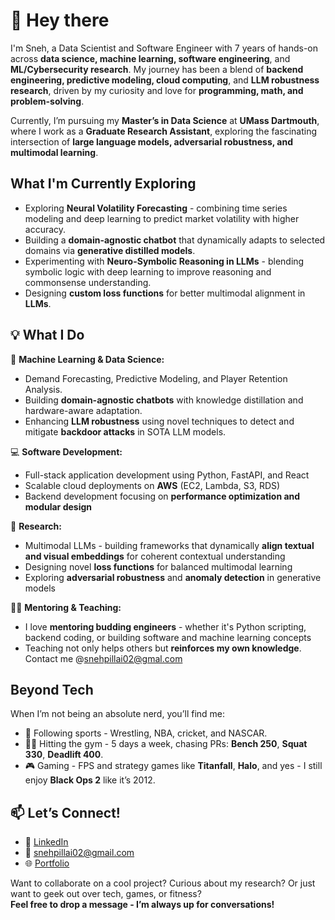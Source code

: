 # 👋 Hey there

I'm Sneh, a Data Scientist and Software Engineer with 7 years of hands-on across **data science, machine learning, software engineering**, and **ML/Cybersecurity research**. My journey has been a blend of **backend engineering, predictive modeling, cloud computing**, and **LLM robustness research**, driven by my curiosity and love for **programming, math, and problem-solving**.

Currently, I’m pursuing my **Master’s in Data Science** at **UMass Dartmouth**, where I work as a **Graduate Research Assistant**, exploring the fascinating intersection of **large language models, adversarial robustness, and multimodal learning**.


## What I'm Currently Exploring  

- Exploring **Neural Volatility Forecasting** - combining time series modeling and deep learning to predict market volatility with higher accuracy.
- Building a **domain-agnostic chatbot** that dynamically adapts to selected domains via **generative distilled models**.
- Experimenting with **Neuro-Symbolic Reasoning in LLMs** - blending symbolic logic with deep learning to improve reasoning and commonsense understanding.  
- Designing **custom loss functions** for better multimodal alignment in **LLMs**.  


## 💡 What I Do  

🔧 **Machine Learning & Data Science:**  
- Demand Forecasting, Predictive Modeling, and Player Retention Analysis.  
- Building **domain-agnostic chatbots** with knowledge distillation and hardware-aware adaptation.  
- Enhancing **LLM robustness** using novel techniques to detect and mitigate **backdoor attacks** in SOTA LLM models.

💻 **Software Development:**  
- Full-stack application development using Python, FastAPI, and React  
- Scalable cloud deployments on **AWS** (EC2, Lambda, S3, RDS)  
- Backend development focusing on **performance optimization and modular design**

🔬 **Research:**  
- Multimodal LLMs - building frameworks that dynamically **align textual and visual embeddings** for coherent contextual understanding  
- Designing novel **loss functions** for balanced multimodal learning  
- Exploring **adversarial robustness** and **anomaly detection** in generative models

👨‍🏫 **Mentoring & Teaching:**  
- I love **mentoring budding engineers** - whether it's Python scripting, backend coding, or building software and machine learning concepts  
- Teaching not only helps others but **reinforces my own knowledge**. Contact me @snehpillai02@gmal.com  

## Beyond Tech  

When I’m not being an absolute nerd, you’ll find me:  
- 🏏 Following sports - Wrestling, NBA, cricket, and NASCAR.
- 🏋️‍♂ Hitting the gym - 5 days a week, chasing PRs: **Bench 250**, **Squat 330**, **Deadlift 400**. 
- 🎮 Gaming - FPS and strategy games like **Titanfall**, **Halo**, and yes - I still enjoy **Black Ops 2** like it’s 2012.

## 📫 Let’s Connect!  

- 💼 [LinkedIn](https://www.linkedin.com/in/sneh-pillai)  
- 📧 snehpillai02@gmail.com  
- 🌐 [Portfolio](https://snehpillai.vercel.app/)

Want to collaborate on a cool project? Curious about my research? Or just want to geek out over tech, games, or fitness?  
**Feel free to drop a message - I’m always up for conversations!**
